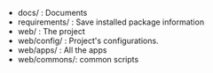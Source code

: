 * docs/ : Documents
* requirements/ : Save installed package information
* web/ : The project
* web/config/ : Project's configurations.
* web/apps/ : All the apps
* web/commons/: common scripts
